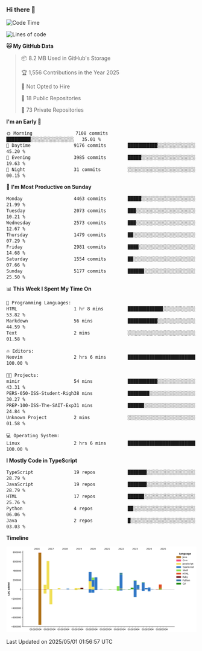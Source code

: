 ### Hi there 👋

<!--
**Clumsy-Coder/Clumsy-Coder** is a ✨ _special_ ✨ repository because its `README.md` (this file) appears on your GitHub profile.

Here are some ideas to get you started:

- 🔭 I’m currently working on ...
- 🌱 I’m currently learning ...
- 👯 I’m looking to collaborate on ...
- 🤔 I’m looking for help with ...
- 💬 Ask me about ...
- 📫 How to reach me: ...
- 😄 Pronouns: ...
- ⚡ Fun fact: ...
-->

<!-- anmol098/waka-readme-stats -->
<!--START_SECTION:waka-->
![Code Time](http://img.shields.io/badge/Code%20Time-1%2C249%20hrs%2022%20mins-blue)

![Lines of code](https://img.shields.io/badge/From%20Hello%20World%20I%27ve%20Written-3.6%20million%20lines%20of%20code-blue)

**🐱 My GitHub Data** 

> 📦 8.2 MB Used in GitHub's Storage 
 > 
> 🏆 1,556 Contributions in the Year 2025
 > 
> 🚫 Not Opted to Hire
 > 
> 📜 18 Public Repositories 
 > 
> 🔑 73 Private Repositories 
 > 
**I'm an Early 🐤** 

```text
🌞 Morning                7108 commits        █████████░░░░░░░░░░░░░░░░   35.01 % 
🌆 Daytime                9176 commits        ███████████░░░░░░░░░░░░░░   45.20 % 
🌃 Evening                3985 commits        █████░░░░░░░░░░░░░░░░░░░░   19.63 % 
🌙 Night                  31 commits          ░░░░░░░░░░░░░░░░░░░░░░░░░   00.15 % 
```
📅 **I'm Most Productive on Sunday** 

```text
Monday                   4463 commits        █████░░░░░░░░░░░░░░░░░░░░   21.99 % 
Tuesday                  2073 commits        ███░░░░░░░░░░░░░░░░░░░░░░   10.21 % 
Wednesday                2573 commits        ███░░░░░░░░░░░░░░░░░░░░░░   12.67 % 
Thursday                 1479 commits        ██░░░░░░░░░░░░░░░░░░░░░░░   07.29 % 
Friday                   2981 commits        ████░░░░░░░░░░░░░░░░░░░░░   14.68 % 
Saturday                 1554 commits        ██░░░░░░░░░░░░░░░░░░░░░░░   07.66 % 
Sunday                   5177 commits        ██████░░░░░░░░░░░░░░░░░░░   25.50 % 
```


📊 **This Week I Spent My Time On** 

```text
💬 Programming Languages: 
HTML                     1 hr 8 mins         █████████████░░░░░░░░░░░░   53.82 % 
Markdown                 56 mins             ███████████░░░░░░░░░░░░░░   44.59 % 
Text                     2 mins              ░░░░░░░░░░░░░░░░░░░░░░░░░   01.58 % 

🔥 Editors: 
Neovim                   2 hrs 6 mins        █████████████████████████   100.00 % 

🐱‍💻 Projects: 
mimir                    54 mins             ███████████░░░░░░░░░░░░░░   43.31 % 
PERS-050-ISS-Student-Righ38 mins             ████████░░░░░░░░░░░░░░░░░   30.27 % 
PREP-100-ISS-The-SAIT-Exp31 mins             ██████░░░░░░░░░░░░░░░░░░░   24.84 % 
Unknown Project          2 mins              ░░░░░░░░░░░░░░░░░░░░░░░░░   01.58 % 

💻 Operating System: 
Linux                    2 hrs 6 mins        █████████████████████████   100.00 % 
```

**I Mostly Code in TypeScript** 

```text
TypeScript               19 repos            ███████░░░░░░░░░░░░░░░░░░   28.79 % 
JavaScript               19 repos            ███████░░░░░░░░░░░░░░░░░░   28.79 % 
HTML                     17 repos            ██████░░░░░░░░░░░░░░░░░░░   25.76 % 
Python                   4 repos             ██░░░░░░░░░░░░░░░░░░░░░░░   06.06 % 
Java                     2 repos             █░░░░░░░░░░░░░░░░░░░░░░░░   03.03 % 
```



**Timeline**

![Lines of Code chart](https://raw.githubusercontent.com/Clumsy-Coder/Clumsy-Coder/main/assets/bar_graph.png)


 Last Updated on 2025/05/01 01:56:57 UTC
<!--END_SECTION:waka-->
